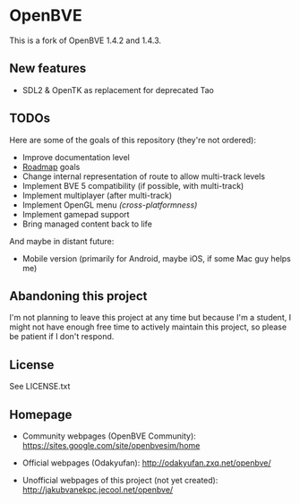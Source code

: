 OpenBVE
=======
This is a fork of OpenBVE 1.4.2 and 1.4.3.

New features
------------
* SDL2 & OpenTK as replacement for deprecated Tao

TODOs
-----
Here are some of the goals of this repository (they're not ordered):

* Improve documentation level 
* [Roadmap](https://sites.google.com/site/openbvesim/Roadmap) goals
* Change internal representation of route to allow multi-track levels
* Implement BVE 5 compatibility (if possible, with multi-track)
* Implement multiplayer (after multi-track)
* Implement OpenGL menu *(cross-platformness)*
* Implement gamepad support
* Bring managed content back to life

And maybe in distant future:

* Mobile version (primarily for Android, maybe iOS, if some Mac guy helps me)

Abandoning this project
-----------------------
I'm not planning to leave this project at any time but because I'm a student, I might not have enough free time to actively maintain this project, so please be patient if I don't respond.

License
-------
See LICENSE.txt

Homepage
--------

* Community webpages (OpenBVE Community): <https://sites.google.com/site/openbvesim/home>

* Official webpages (Odakyufan): <http://odakyufan.zxq.net/openbve/>

* Unofficial webpages of this project (not yet created): <http://jakubvanekpc.jecool.net/openbve/>
